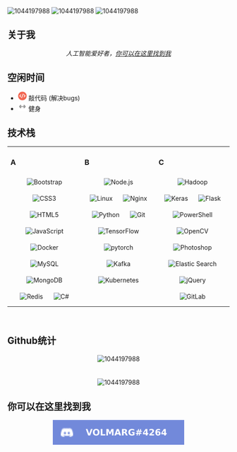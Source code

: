 <p align="left"> <img src="https://komarev.com/ghpvc/?username=1044197988" alt="1044197988" /> 
<img src="https://img.shields.io/github/followers/1044197988?" alt="1044197988" /> 
<img src="https://img.shields.io/github/stars/1044197988" alt="1044197988" /> 
</p>

<h2>关于我</h2>
<p align="center"><i>人工智能爱好者，<a href="https://www.zhihu.com/people/tian-shan-lao-ba-wang">你可以在这里找到我</a></i></p>

<h2>空闲时间</h2>
<ul><li><img src="data/icons/code.png" width="20"> 敲代码 (解决bugs)
<li><img src="data/icons/training.png" width="20"> 健身</ul>

## 技术栈
<table><tr><td valign="top" width="33%">



### A
<div align="center">  
<img style="margin: 10px" src="https://profilinator.rishav.dev/skills-assets/bootstrap-plain.svg" alt="Bootstrap" height="75" />  
<img style="margin: 10px" src="https://profilinator.rishav.dev/skills-assets/css3-original-wordmark.svg" alt="CSS3" height="75" />  
<img style="margin: 10px" src="https://profilinator.rishav.dev/skills-assets/html5-original-wordmark.svg" alt="HTML5" height="75" />  
<img style="margin: 10px" src="https://profilinator.rishav.dev/skills-assets/javascript-original.svg" alt="JavaScript" height="75" />  
<img style="margin: 10px" src="https://profilinator.rishav.dev/skills-assets/docker-original-wordmark.svg" alt="Docker" height="75" />  
<img style="margin: 10px" src="https://profilinator.rishav.dev/skills-assets/mysql-original-wordmark.svg" alt="MySQL" height="75" />  
<img style="margin: 10px" src="https://profilinator.rishav.dev/skills-assets/mongodb-original-wordmark.svg" alt="MongoDB" height="75" />  
<img style="margin: 10px" src="https://profilinator.rishav.dev/skills-assets/redis-original-wordmark.svg" alt="Redis" height="75" />  
<img style="margin: 10px" src="https://profilinator.rishav.dev/skills-assets/csharp-original.svg" alt="C#" height="75" />  
</div>

</td><td valign="top" width="33%">



### B
<div align="center">  
<img style="margin: 10px" src="https://profilinator.rishav.dev/skills-assets/nodejs-original-wordmark.svg" alt="Node.js" height="75" />  
<img style="margin: 10px" src="https://profilinator.rishav.dev/skills-assets/linux-original.svg" alt="Linux" height="75" />  
<img style="margin: 10px" src="https://profilinator.rishav.dev/skills-assets/nginx-original.svg" alt="Nginx" height="75" />  
<img style="margin: 10px" src="https://profilinator.rishav.dev/skills-assets/python-original.svg" alt="Python" height="75" />  
<img style="margin: 10px" src="https://profilinator.rishav.dev/skills-assets/git-scm-icon.svg" alt="Git" height="75" />  
<img style="margin: 10px" src="https://profilinator.rishav.dev/skills-assets/tensorflow-icon.svg" alt="TensorFlow" height="75" />  
<img style="margin: 10px" src="https://profilinator.rishav.dev/skills-assets/pytorch-icon.svg" alt="pytorch" height="75" />  
<img style="margin: 10px" src="https://profilinator.rishav.dev/skills-assets/apache_kafka-icon.svg" alt="Kafka" height="75" />  
<img style="margin: 10px" src="https://profilinator.rishav.dev/skills-assets/kubernetes-icon.svg" alt="Kubernetes" height="75" />  
</div>

</td><td valign="top" width="33%">



### C  
<div align="center">  
<img style="margin: 10px" src="https://profilinator.rishav.dev/skills-assets/apache_hadoop-icon.svg" alt="Hadoop" height="75" />  
<img style="margin: 10px" src="https://profilinator.rishav.dev/skills-assets/keras.png" alt="Keras" height="75" />  
<img style="margin: 10px" src="https://profilinator.rishav.dev/skills-assets/flask.png" alt="Flask" height="75" />  
<img style="margin: 10px" src="https://profilinator.rishav.dev/skills-assets/powershell.png" alt="PowerShell" height="75" />  
<img style="margin: 10px" src="https://profilinator.rishav.dev/skills-assets/opencv-icon.svg" alt="OpenCV" height="75" />  
<img style="margin: 10px" src="https://profilinator.rishav.dev/skills-assets/photoshop-plain.svg" alt="Photoshop" height="75" />  
<img style="margin: 10px" src="https://profilinator.rishav.dev/skills-assets/elasticsearch.png" alt="Elastic Search" height="75" />  
<img style="margin: 10px" src="https://profilinator.rishav.dev/skills-assets/jquery.png" alt="jQuery" height="75" />  
<img style="margin: 10px" src="https://profilinator.rishav.dev/skills-assets/gitlab.svg" alt="GitLab" height="75" />  
</div>

</td></tr></table>  

<br/>  

<h2>Github统计</h2>
<p align="center">
  <img align="center" src="https://github-readme-stats.vercel.app/api/top-langs/?username=1044197988&layout=compact&hide=html" alt="1044197988"  />
  <br/><br/><br/>  
  <img align="center" src="https://github-readme-stats.vercel.app/api?username=1044197988&show_icons=true&theme=radical" alt="1044197988"  />
</p>


<h2>你可以在这里找到我</h2>
<p align="center">
<img src="https://github.com/1044197988/1044197988/blob/main/data/badges/discord.svg">
</p>
<!--
**1044197988/1044197988** is a ✨ _special_ ✨ repository because its `README.md` (this file) appears on your GitHub profile.

